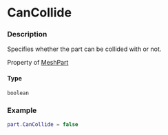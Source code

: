 # CanCollide
### Description
Specifies whether the part can be collided with or not.

Property of [MeshPart](/classes/MeshPart/)

#### Type
`boolean`

### Example
```lua
part.CanCollide = false
```
